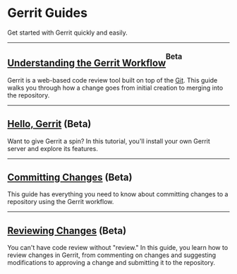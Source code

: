 # Gerrit Guides

Get started with Gerrit quickly and easily.


<hr/>

## [Understanding the Gerrit Workflow](intro-gerrit-walkthrough.md)<sup>Beta</sup>

Gerrit is a web-based code review tool built on top of the
[Git](https://git-scm.com/). This guide walks you through how a change goes from
initial creation to merging into the repository.

<hr/>

## [Hello, Gerrit](hello-gerrit.md) (**Beta**)

Want to give Gerrit a spin? In this tutorial, you'll install your own Gerrit
server and explore its features.

<hr/>

## [Committing Changes](committing-changes.md) (**Beta**)

This guide has everything you need to know about committing changes to a
repository using the Gerrit workflow.

<hr/>

## [Reviewing Changes](intro-reviewer.md) (**Beta**)

You can't have code review without "review." In this guide, you learn how to
review changes in Gerrit, from commenting on changes and suggesting
modifications to approving a change and submitting it to the repository.
<style>
sup { position: relative; top: -0.5em; font-size: 80%; }
</style>
